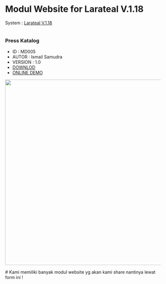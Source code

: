 # Modul Website for Larateal V.1.18

System : [Larateal V.1.18](https://github.com/laratealcorp/master_larateal_v.1.18)

#
### Press Katalog 
- ID : MD005
- AUTOR : Ismail Samudra
- VERSION : 1.0
- [DOWNLOD](https://github.com/laratealcorp/master_larateal_v.1.18)
- [ONLINE DEMO](https://github.com/laratealcorp/master_larateal_v.1.18)
<p align="center">
    <img src="https://user-images.githubusercontent.com/127891037/225525692-b1ed5b8a-49f3-4130-bffe-a3c30cef0cf0.png" width="600"><br>
</p>
#
Kami memiliki banyak modul website yg akan kami share nantinya lewat form ini !

